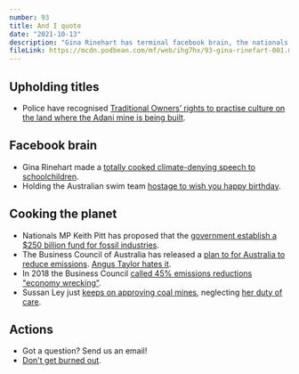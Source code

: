 ```yaml
---
number: 93
title: And I quote
date: "2021-10-13"
description: "Gina Rinehart has terminal facebook brain, the nationals want to keep digging coal long after capital decides it's a bad idea, and we answer a listener question."
fileLink: https://mcdn.podbean.com/mf/web/ihg7hx/93-gina-rinefart-001.mp3
---
```


## Upholding titles

- Police have recognised [Traditional Owners’ rights to practise culture on the land where the Adani mine is being built](https://nit.com.au/police-recognise-traditional-owners-right-to-practise-culture-at-adani-minesite/).

## Facebook brain

- Gina Rinehart made a [totally cooked climate-denying speech to schoolchildren](https://www.theage.com.au/business/companies/gina-rinehart-warns-of-propaganda-in-climate-denial-video-to-students-20211006-p58xry.html).
- Holding the Australian swim team [hostage to wish you happy birthday](https://www.youtube.com/watch?v=PpAf_mMVhRY).

## Cooking the planet

- Nationals MP Keith Pitt has proposed that the [government establish a $250 billion fund for fossil industries](https://www.theguardian.com/australia-news/2021/oct/07/liberal-mps-scorn-nationals-250bn-plan-for-taxpayers-to-underwrite-fossil-fuels).
- The Business Council of Australia has released a [plan to for Australia to reduce emissions](https://www.abc.net.au/news/2021-10-09/business-council-australia-new-ambitious-carbon-emissions-target/100526742). [Angus Taylor hates it](https://www.smh.com.au/politics/federal/this-is-a-carbon-tax-angus-taylor-takes-a-swipe-at-business-council-20211007-p58y7y.html).
- In 2018 the Business Council [called 45% emissions reductions "economy wrecking"](https://twitter.com/BCAcomau/status/1011414577702031361).
- Sussan Ley just [keeps on approving coal mines](https://www.theguardian.com/australia-news/2021/oct/05/new-coalmine-mangoola-nsw-muswellbrook-approved-australia-environment-minister-sussan-ley), neglecting [her duty of care](https://notgoodpod.com/074-care-of-duty-modern-lawfare/).

## Actions

- Got a question? Send us an email!
- [Don't get burned out](https://heated.world/p/climate-reporter-burns-out).
